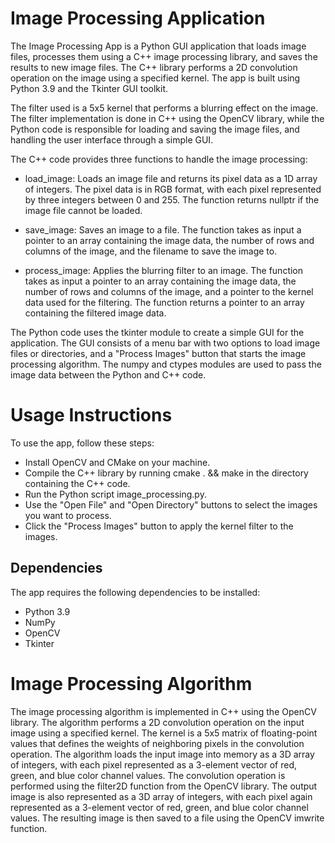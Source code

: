 # Image Processing Application

The Image Processing App is a Python GUI application that loads image files, processes them using a C++ image processing library, and saves the results to new image files. The C++ library performs a 2D convolution operation on the image using a specified kernel. The app is built using Python 3.9 and the Tkinter GUI toolkit.

The filter used is a 5x5 kernel that performs a blurring effect on the image. The filter implementation is done in C++ using the OpenCV library, while the Python code is responsible for loading and saving the image files, and handling the user interface through a simple GUI.

The C++ code provides three functions to handle the image processing:

* load_image: Loads an image file and returns its pixel data as a 1D array of integers. The pixel data is in RGB format, with each pixel represented by three integers between 0 and 255. The function returns nullptr if the image file cannot be loaded. 

* save_image: Saves an image to a file. The function takes as input a pointer to an array containing the image data, the number of rows and columns of the image, and the filename to save the image to.

* process_image: Applies the blurring filter to an image. The function takes as input a pointer to an array containing the image data, the number of rows and columns of the image, and a pointer to the kernel data used for the filtering. The function returns a pointer to an array containing the filtered image data.

The Python code uses the tkinter module to create a simple GUI for the application. The GUI consists of a menu bar with two options to load image files or directories, and a "Process Images" button that starts the image processing algorithm. The numpy and ctypes modules are used to pass the image data between the Python and C++ code.

# Usage Instructions
To use the app, follow these steps:

* Install OpenCV and CMake on your machine.
* Compile the C++ library by running cmake . && make in the directory containing the C++ code.
* Run the Python script image_processing.py.
* Use the "Open File" and "Open Directory" buttons to select the images you want to process.
* Click the "Process Images" button to apply the kernel filter to the images.

## Dependencies
The app requires the following dependencies to be installed:

* Python 3.9
* NumPy
* OpenCV
* Tkinter

# Image Processing Algorithm
The image processing algorithm is implemented in C++ using the OpenCV library. The algorithm performs a 2D convolution operation on the input image using a specified kernel. The kernel is a 5x5 matrix of floating-point values that defines the weights of neighboring pixels in the convolution operation. The algorithm loads the input image into memory as a 3D array of integers, with each pixel represented as a 3-element vector of red, green, and blue color channel values. The convolution operation is performed using the filter2D function from the OpenCV library. The output image is also represented as a 3D array of integers, with each pixel again represented as a 3-element vector of red, green, and blue color channel values. The resulting image is then saved to a file using the OpenCV imwrite function.
